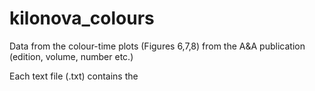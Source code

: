 # kilonova_colours

Data from the colour-time plots (Figures 6,7,8) from the A&A publication (edition, volume, number etc.)

Each text file (.txt) contains the 
